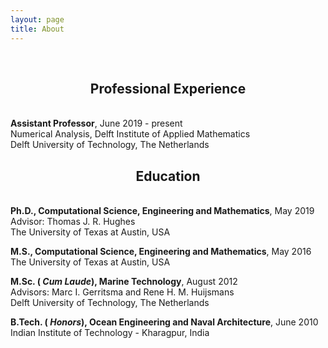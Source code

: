 ```yaml
---
layout: page
title: About
---
```


<br>
<h2 class="message" align="center">Professional Experience</h2>
<br>
<span style="font-weight:bold">Assistant Professor</span>, June 2019 - present
<br>
Numerical Analysis, Delft Institute of Applied Mathematics
<br>
Delft University of Technology, The Netherlands


<br>
<h2 class="message" align="center">Education</h2>
<br>
<span style="font-weight:bold">Ph.D., Computational Science, Engineering and
  Mathematics</span>, May 2019
<br>
Advisor: Thomas J. R. Hughes
<br>
The University of Texas at Austin, USA

<span style="font-weight:bold">M.S., Computational Science, Engineering and
  Mathematics</span>, May 2016
<br>
The University of Texas at Austin, USA

<span style="font-weight:bold">M.Sc. (<i> Cum Laude</i>), Marine Technology</span>, August 2012
<br>
Advisors: Marc I. Gerritsma and Rene H. M. Huijsmans
<br>
Delft University of Technology, The Netherlands

<span style="font-weight:bold">B.Tech. (<i> Honors</i>), Ocean Engineering and Naval Architecture</span>, June 2010
<br>
Indian Institute of Technology - Kharagpur, India


